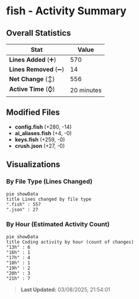 # fish - Activity Summary 

## Overall Statistics

| Stat                   | Value                                                             |
| ---------------------- | ----------------------------------------------------------------- |
| **Lines Added** (➕)   | 570                                          |
| **Lines Removed** (➖) | 14                                        |
| **Net Change** (↕)    | 556                |
| **Active Time** (⌚)   | 20 minutes |


## Modified Files
- **config.fish** (+280, -14)
- **ai_aliases.fish** (+4, -0)
- **keys.fish** (+259, -0)
- **crush.json** (+27, -0)

## Visualizations

### By File Type (Lines Changed)

```mermaid
pie showData
title Lines changed by file type
".fish" : 557
".json" : 27
```

### By Hour (Estimated Activity Count)

```mermaid
pie showData
title Coding activity by hour (count of changes)
"13h" : 6
"16h" : 1
"17h" : 4
"18h" : 1
"19h" : 2
"20h" : 3
"21h" : 7
```


> **Last Updated:** 03/08/2025, 21:54:01